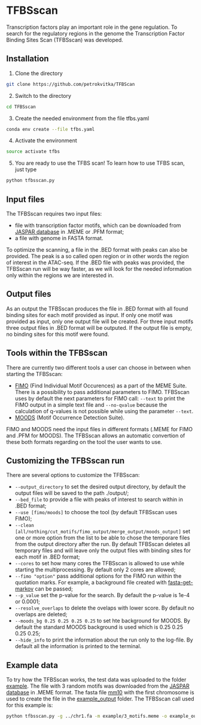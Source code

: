 # TFBSscan

Transcription factors play an important role in the gene regulation. To search for the regulatory regions in the genome the Transcription Factor Binding Sites Scan (TFBSscan) was developed.

## Installation

1. Clone the directory
```bash
git clone https://github.com/petrokvitka/TFBScan
```
2. Switch to the directory
```bash
cd TFBSscan
```
3. Create the needed environment from the file tfbs.yaml
```bash
conda env create --file tfbs.yaml
```
4. Activate the environment
```bash
source activate tfbs
```
5. You are ready to use the TFBS scan! To learn how to use TFBS scan, just type 
```bash
python tfbsscan.py
```

## Input files

The TFBSscan requires two input files:
* file with transcription factor motifs, which can be downloaded from [JASPAR database](http://jaspar.genereg.net/) in .MEME or .PFM format;
* a file with genome in FASTA format.

To optimize the scanning, a file in the .BED format with peaks can also be provided. The peak is a so called open region or in other words the region of interest in the ATAC-seq. If the .BED file with peaks was provided, the TFBSscan run will be way faster, as we will look for the needed information only within the regions we are interested in.

## Output files

As an output the TFBSscan produces the file in .BED format with all found binding sites for each motif provided as input. If only one motif was provided as input, only one output file will be created. For three input motifs three output files in .BED format will be outputed. If the output file is empty, no binding sites for this motif were found.

## Tools within the TFBSscan

There are currently two different tools a user can choose in between when starting the TFBSscan:
* [FIMO](http://meme-suite.org/doc/fimo.html) (Find Individual Motif Occurences) as a part of the MEME Suite. There is a possibility to pass additional parameters to FIMO. TFBSscan uses by default the next parameters for FIMO call: `--text` to print the FIMO output in a simple text file and `--no-qvalue` because the calculation of q-values is not possible while using the parameter `--text`.
* [MOODS](https://github.com/jhkorhonen/MOODS) (Motif Occurrence Detection Suite).

FIMO and MOODS need the input files in different formats (.MEME for FIMO and .PFM for MOODS). The TFBSscan allows an automatic convertion of these both formats regarding on the tool the user wants to use. 

## Customizing the TFBSscan run

There are several options to customize the TFBSscan:
* `--output_directory` to set the desired output directory, by default the output files will be saved to the path ./output/;
* `--bed_file` to provide a file with peaks of interest to search within in .BED format;
* `--use [fimo/moods]` to choose the tool (by default TFBSscan uses FIMO);
* `--clean [all/nothing/cut_motifs/fimo_output/merge_output/moods_output]` set one or more option from the list to be able to chose the temporare files from the output directory after the run. By default TFBSscan deletes all temporary files and will leave only the output files with binding sites for each motif in .BED format;
* `--cores` to set how many cores the TFBSscan is allowed to use while starting the multiprocessing. By default only 2 cores are allowed;
* `--fimo "option"` pass additional options for the FIMO run within the quotation marks. For example, a background file created with [fasta-get-markov](http://meme-suite.org/doc/fasta-get-markov.html) can be passed;
* `--p_value` set the p-value for the search. By default the p-value is 1e-4 or 0.0001;
* `--resolve_overlaps` to delete the ovelaps with lower score. By default no overlaps are deleted;
* `--moods_bg 0.25 0.25 0.25 0.25` to set hte background for MOODS. By default the standard MOODS background is used which is 0.25 0.25 0.25 0.25;
* `--hide_info` to print the information about the run only to the log-file. By default all the information is printed to the terminal.

## Example data

To try how the TFBSscan works, the test data was uploaded to the folder [example](./example). The file with 3 random motifs was downloaded from the [JASPAR database](http://jaspar.genereg.net/) in .MEME format. The fasta file [mm10](http://hgdownload.cse.ucsc.edu/goldenPath/mm10/chromosomes/) with the first chromosome is used to create the file in the [example_output](./example_output) folder. The TFBSscan call used for this example is:

```bash
python tfbsscan.py -g ../chr1.fa -m example/3_motifs.meme -o example_output
```






